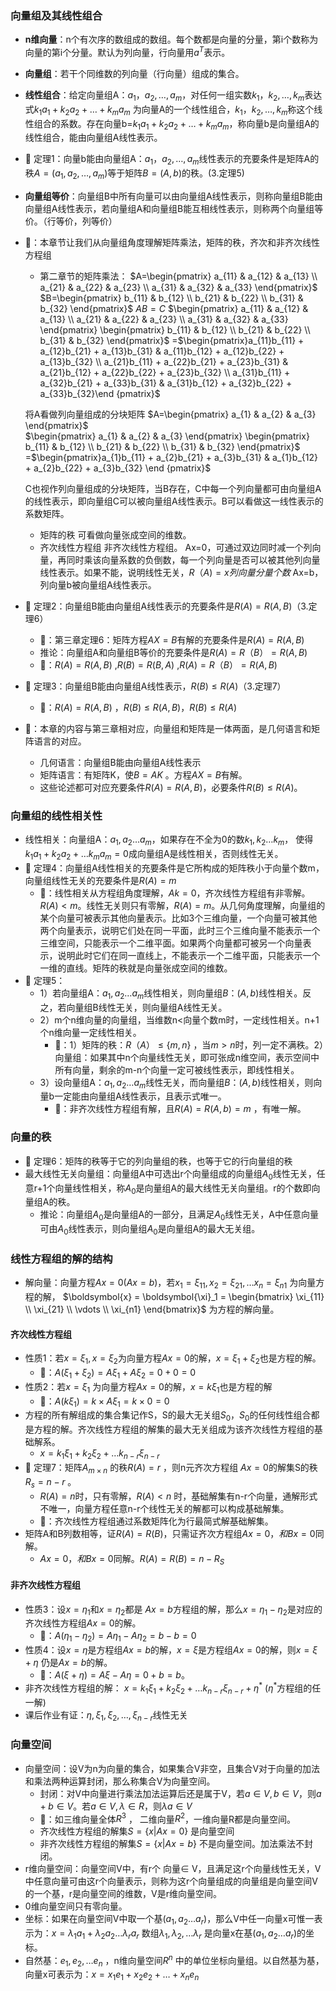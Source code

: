 ### 向量组及其线性组合
- **n维向量**：n个有次序的数组成的数组。每个数都是向量的分量，第i个数称为向量的第i个分量。默认为列向量，行向量用$a^T$表示。
- **向量组**：若干个同维数的列向量（行向量）组成的集合。

- **线性组合**：给定向量组A：$a_1，a_2,\dots,a_m$，对任何一组实数$k_1，k_2,\dots,k_m$表达式$k_1a_1+k_2a_2+\dots+k_ma_m$ 为向量A的一个线性组合，$k_1，k_2,\dots,k_m$称这个线性组合的系数。存在向量b=$k_1a_1+k_2a_2+\dots+k_ma_m$，称向量b是向量组A的线性组合，能由向量组A线性表示。
- 📌 定理1：向量b能由向量组A：$a_1，a_2,\dots,a_m$线性表示的充要条件是矩阵A的秩$A=(a_1,a_2,\dots,a_m)$等于矩阵$B=(A,b)$的秩。(3.定理5)
- **向量组等价**：向量组B中所有向量可以由向量组A线性表示，则称向量组B能由向量组A线性表示，若向量组A和向量组B能互相线性表示，则称两个向量组等价。（行等价，列等价）

- 🎯：本章节让我们从向量组角度理解矩阵乘法，矩阵的秩，齐次和非齐次线性方程组
	- 第二章节的矩阵乘法：
	$A=\begin{pmatrix} a_{11} & a_{12} & a_{13} \\ a_{21} & a_{22} & a_{23} \\ a_{31} & a_{32} & a_{33} \end{pmatrix}$  $B=\begin{pmatrix} b_{11} & b_{12} \\ b_{21} & b_{22} \\ b_{31} & b_{32} \end{pmatrix}$  $AB=C$
	$\begin{pmatrix} a_{11} & a_{12} & a_{13} \\ a_{21} & a_{22} & a_{23} \\ a_{31} & a_{32} & a_{33} \end{pmatrix} \begin{pmatrix} b_{11} & b_{12} \\ b_{21} & b_{22} \\ b_{31} & b_{32} \end{pmatrix}$ =$\begin{pmatrix}a_{11}b_{11} + a_{12}b_{21} + a_{13}b_{31} & a_{11}b_{12} + a_{12}b_{22} + a_{13}b_{32} \\ a_{21}b_{11} + a_{22}b_{21} + a_{23}b_{31} & a_{21}b_{12} + a_{22}b_{22} + a_{23}b_{32} \\ a_{31}b_{11} + a_{32}b_{21} + a_{33}b_{31} & a_{31}b_{12} + a_{32}b_{22} + a_{33}b_{32}\end {pmatrix}$
	
	将A看做列向量组成的分块矩阵
	$A=\begin{pmatrix} a_{1} & a_{2} & a_{3} \end{pmatrix}$  
	$\begin{pmatrix} a_{1} & a_{2} & a_{3} \end{pmatrix} \begin{pmatrix} b_{11} & b_{12} \\ b_{21} & b_{22} \\ b_{31} & b_{32} \end{pmatrix}$ =$\begin{pmatrix}a_{1}b_{11} + a_{2}b_{21} + a_{3}b_{31} & a_{1}b_{12} + a_{2}b_{22} + a_{3}b_{32} \end {pmatrix}$ 
	
	C也视作列向量组成的分块矩阵，当B存在，C中每一个列向量都可由向量组A的线性表示，即向量组C可以被向量组A线性表示。B可以看做这一线性表示的系数矩阵。
	- 矩阵的秩
	可看做向量张成空间的维数。
	- 齐次线性方程组 非齐次线性方程组。
	Ax=0，可通过双边同时减一个列向量，再同时乘该向量系数的负倒数，每一个列向量是否可以被其他列向量线性表示。如果不能，说明线性无关，$R（A)=x列向量分量个数$ 
	Ax=b，列向量b被向量组A线性表示。

- 📌 定理2：向量组B能由向量组A线性表示的充要条件是$R(A)=R(A,B)$（3.定理6）
	- 🎯：第三章定理6：矩阵方程$AX=B$有解的充要条件是$R(A)=R(A,B)$
	- 推论：向量组A和向量组B等价的充要条件是$R(A)=R（B）=R(A,B)$
	- 🎯：$R(A)=R(A,B)$ ,$R(B)=R(B,A)$ ,$R(A)=R（B）=R(A,B)$
- 📌 定理3：向量组B能由向量组A线性表示，$R(B)\leq R(A)$（3.定理7）
	- 🎯：$R(A)=R(A,B)$ ，$R(B)\leq R(A,B)$，$R(B)\leq R(A)$
- 🎯：本章的内容与第三章相对应，向量组和矩阵是一体两面，是几何语言和矩阵语言的对应。
	- 几何语言：向量组B能由向量组A线性表示
	- 矩阵语言：有矩阵K，使$B=AK$ 。方程$AX=B$有解。
	- 这些论述都可对应充要条件$R(A)=R(A,B)$，必要条件$R(B)\leq R(A)$。
### 向量组的线性相关性
- 线性相关：向量组A：$a_1,a_2\dots a_m$，如果存在不全为0的数$k_1,k_2\dots k_m$， 使得$k_1a_1+k_2a_2+\dots k_ma_m=0$成向量组A是线性相关，否则线性无关。
 - 📌 定理4：向量组A线性相关的充要条件是它所构成的矩阵秩小于向量个数m，向量组线性无关的充要条件是$R(A)=m$
	  - 🎯：线性相关从方程组角度理解，$Ak=0$，齐次线性方程组有非零解。$R(A)<m$。线性无关则只有零解，$R(A)=m$。从几何角度理解，向量组的某个向量可被表示其他向量表示。比如3个三维向量，一个向量可被其他两个向量表示，说明它们处在同一平面，此时三个三维向量不能表示一个三维空间，只能表示一个二维平面。如果两个向量都可被另一个向量表示，说明此时它们在同一直线上，不能表示一个二维平面，只能表示一个一维的直线。矩阵的秩就是向量张成空间的维数。
- 📌 定理5：
	- 1）若向量组A：$a_1,a_2\dots a_m$线性相关，则向量组$B：(A,b)$线性相关。反之，若向量组B线性无关，则向量组A线性无关。
	- 2）m个n维向量的向量组，当维数n<向量个数m时，一定线性相关。n+1个n维向量一定线性相关。
		- 🎯：1）矩阵的秩：$R（A）\leq \{m,n\}$ ，当$m>n$时，列一定不满秩。2）向量组：如果其中n个向量线性无关，即可张成n维空间，表示空间中所有向量，剩余的m-n个向量一定可被线性表示，即线性相关。
	- 3）设向量组A：$a_1,a_2\dots a_m$线性无关，而向量组$B：(A,b)$线性相关，则向量b一定能由向量组A线性表示，且表示式唯一。
		- 🎯：非齐次线性方程组有解，且$R(A)=R(A,b)=m$ ，有唯一解。
### 向量的秩
- 📌 定理6：矩阵的秩等于它的列向量组的秩，也等于它的行向量组的秩
- 最大线性无关向量组：向量组A中可选出r个向量组成的向量组$A_0$线性无关，任意r+1个向量线性相关，称$A_0$是向量组A的最大线性无关向量组。r的个数即向量组A的秩。
	- 推论：向量组$A_0$是向量组A的一部分，且满足$A_0$线性无关，A中任意向量可由$A_0$线性表示，则向量组$A_0$是向量组A的最大无关组。
### 线性方程组的解的结构
- 解向量：向量方程$Ax=0$($Ax=b$)，若$x_1=\xi_{11},x_2=\xi_{21},\dots x_n=\xi_{n1}$ 为向量方程的解，  $\boldsymbol{x} = \boldsymbol{\xi}_1 = \begin{bmatrix} \xi_{11} \\ \xi_{21} \\ \vdots \\ \xi_{n1} \end{bmatrix}$ 为方程的解向量。 
#### 齐次线性方程组 
- 性质1：若$x=\xi_1,x=\xi_2$为向量方程$Ax=0$的解，$x=\xi_1+\xi_2$也是方程的解。
	- 🎯：$A(\xi_1+\xi_2)=A\xi_1+A\xi_2=0+0=0$ 
- 性质2：若$x=\xi_1$ 为向量方程$Ax=0$的解，$x=k\xi_1$也是方程的解
	- 🎯：$A(k\xi_1)=k\times A\xi_1=k\times 0=0$ 
- 方程的所有解组成的集合集记作S，S的最大无关组$S_0$，$S_0$的任何线性组合都是方程的解。齐次线性方程组的解集的最大无关组成为该齐次线性方程组的基础解系。
	- $x=k_1\xi_1+k_2\xi_2+\dots k_{n-r}\xi_{n-r}$
- 📌 定理7：矩阵$A_{m\times n}$ 的秩$R(A)=r$ ，则n元齐次方程组 $Ax=0$的解集S的秩$R_s=n-r$ 。
	- $R(A)=n$时，只有零解，$R(A)< n$ 时，基础解集有n-r个向量，通解形式不唯一，向量方程任意n-r个线性无关的解都可以构成基础解集。 
	- 🎯：齐次线性方程组通过系数矩阵化为行最简式解基础解集。
- 矩阵A和B列数相等，证$R(A)=R(B)$，只需证齐次方程组$Ax=0，和Bx=0$同解。
	- $Ax=0，和Bx=0$同解。$R(A)=R(B)=n-R_S$
#### 非齐次线性方程组
- 性质3：设$x=\eta_1$和$x=\eta_2$都是 $Ax=b$方程组的解，那么$x=\eta_1-\eta_2$是对应的齐次线性方程组$Ax=0$的解。
	- 🎯：$A(\eta_1-\eta_2)=A\eta_1-A\eta_2=b-b=0$ 
- 性质4：设$x=\eta$是方程组$Ax=b$的解，$x=\xi$是方程组$Ax=0$的解，则$x=\xi+\eta$ 仍是$Ax=b$的解。
	- 🎯：$A(\xi+\eta)=A\xi-A\eta=0+b=b$。
- 非齐次线性方程组的解： $x=k_1\xi_1+k_2\xi_2+\dots k_{n-r}\xi_{n-r} +\eta^*$ ($\eta^*$方程组的任一解)
- 课后作业有证：$\eta,\xi_1,\xi_2,\dots,\xi_{n-r}$线性无关
### 向量空间
- 向量空间：设V为n为向量的集合，如果集合V非空，且集合V对于向量的加法和乘法两种运算封闭，那么称集合V为向量空间。
	- 封闭：对V中向量进行乘法加法运算后还是属于V，若$a\in V,b\in V$，则$a+b\in V$。若$a\in V,\lambda\in R$，则$\lambda a\in V$ 
	- 🎯：如三维向量全体$R^3$ ，  二维向量$R^2$，一维向量R都是向量空间。
	- 齐次线性方程组的解集$S=\{x|Ax=0\}$ 是向量空间
	- 非齐次线性方程组的解集$S=\{x|Ax=b\}$ 不是向量空间。加法乘法不封闭。
- r维向量空间：向量空间V中，有r个 向量$\in$ V，且满足这r个向量线性无关，V中任意向量可由这r个向量表示，则称为这r个向量组成的向量组是向量空间V的一个基，r是向量空间的维数，V是r维向量空间。
- 0维向量空间只有零向量。
- 坐标：如果在向量空间V中取一个基$(a_1,a_2\dots a_r)$，那么V中任一向量x可惟一表示为：$x=\lambda_1a_1+\lambda_2a_2\dots \lambda_ra_r$ 数组$\lambda_1,\lambda_2,\dots\lambda_r$ 是向量x在基$(a_1,a_2\dots a_r)$的坐标。
- 自然基：$e_1,e_2,\dots e_n$ ，n维向量空间$R^n$ 中的单位坐标向量组。以自然基为基，向量x可表示为：$x=x_1e_1+x_2e_2+\dots+x_ne_n$ 